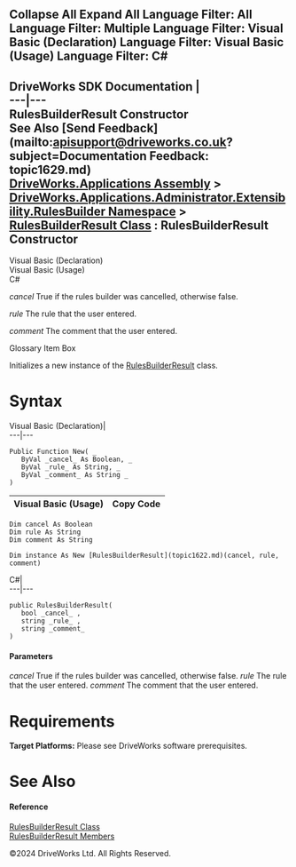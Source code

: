        

 Collapse All Expand All  Language Filter: All  Language Filter: Multiple  Language Filter: Visual Basic (Declaration) Language Filter: Visual Basic (Usage) Language Filter: C#  
---  
DriveWorks SDK Documentation  |   
---|---  
RulesBuilderResult Constructor   
See Also [Send Feedback](mailto:apisupport@driveworks.co.uk?subject=Documentation Feedback: topic1629.md)  
[DriveWorks.Applications Assembly](topic13.md) > [DriveWorks.Applications.Administrator.Extensibility.RulesBuilder Namespace](topic1581.md) > [RulesBuilderResult Class](topic1622.md) : RulesBuilderResult Constructor  
---  
  
Visual Basic (Declaration)    
Visual Basic (Usage)    
C# 

_cancel_
    True if the rules builder was cancelled, otherwise false.

_rule_
    The rule that the user entered.

_comment_
    The comment that the user entered.

Glossary Item Box

Initializes a new instance of the [RulesBuilderResult](topic1622.md) class. 

# Syntax

Visual Basic (Declaration)|   
---|---  
      
    
    Public Function New( _
       ByVal _cancel_ As Boolean, _
       ByVal _rule_ As String, _
       ByVal _comment_ As String _
    )  
  
Visual Basic (Usage)| Copy Code  
---|---  
      
    
    Dim cancel As Boolean
    Dim rule As String
    Dim comment As String
     
    Dim instance As New [RulesBuilderResult](topic1622.md)(cancel, rule, comment)  
  
C#|   
---|---  
      
    
    public RulesBuilderResult( 
       bool _cancel_ ,
       string _rule_ ,
       string _comment_
    )  
  
#### Parameters

 _cancel_
    True if the rules builder was cancelled, otherwise false.
_rule_
    The rule that the user entered.
_comment_
    The comment that the user entered.

# Requirements

**Target Platforms:** Please see DriveWorks software prerequisites.

# See Also

#### Reference

[RulesBuilderResult Class](topic1622.md)   
[RulesBuilderResult Members](topic1623.md)

©2024 DriveWorks Ltd. All Rights Reserved.
